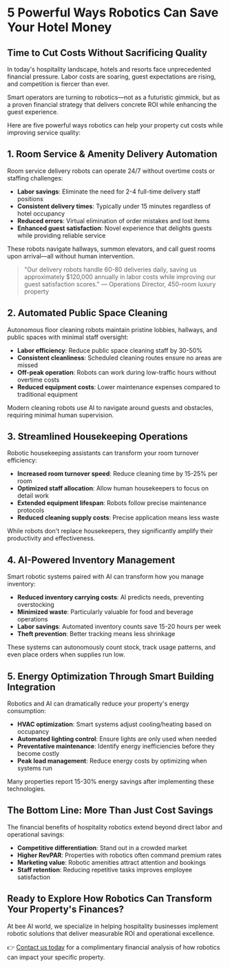 # 5 Powerful Ways Robotics Can Save Your Hotel Money

## Time to Cut Costs Without Sacrificing Quality

In today's hospitality landscape, hotels and resorts face unprecedented financial pressure. Labor costs are soaring, guest expectations are rising, and competition is fiercer than ever.

Smart operators are turning to robotics—not as a futuristic gimmick, but as a proven financial strategy that delivers concrete ROI while enhancing the guest experience.

Here are five powerful ways robotics can help your property cut costs while improving service quality:

## 1. Room Service & Amenity Delivery Automation

Room service delivery robots can operate 24/7 without overtime costs or staffing challenges:

* **Labor savings**: Eliminate the need for 2-4 full-time delivery staff positions
* **Consistent delivery times**: Typically under 15 minutes regardless of hotel occupancy
* **Reduced errors**: Virtual elimination of order mistakes and lost items
* **Enhanced guest satisfaction**: Novel experience that delights guests while providing reliable service

These robots navigate hallways, summon elevators, and call guest rooms upon arrival—all without human intervention.

> "Our delivery robots handle 60-80 deliveries daily, saving us approximately $120,000 annually in labor costs while improving our guest satisfaction scores." — Operations Director, 450-room luxury property

## 2. Automated Public Space Cleaning

Autonomous floor cleaning robots maintain pristine lobbies, hallways, and public spaces with minimal staff oversight:

* **Labor efficiency**: Reduce public space cleaning staff by 30-50%
* **Consistent cleanliness**: Scheduled cleaning routes ensure no areas are missed
* **Off-peak operation**: Robots can work during low-traffic hours without overtime costs
* **Reduced equipment costs**: Lower maintenance expenses compared to traditional equipment

Modern cleaning robots use AI to navigate around guests and obstacles, requiring minimal human supervision.

## 3. Streamlined Housekeeping Operations

Robotic housekeeping assistants can transform your room turnover efficiency:

* **Increased room turnover speed**: Reduce cleaning time by 15-25% per room
* **Optimized staff allocation**: Allow human housekeepers to focus on detail work
* **Extended equipment lifespan**: Robots follow precise maintenance protocols
* **Reduced cleaning supply costs**: Precise application means less waste

While robots don't replace housekeepers, they significantly amplify their productivity and effectiveness.

## 4. AI-Powered Inventory Management

Smart robotic systems paired with AI can transform how you manage inventory:

* **Reduced inventory carrying costs**: AI predicts needs, preventing overstocking
* **Minimized waste**: Particularly valuable for food and beverage operations
* **Labor savings**: Automated inventory counts save 15-20 hours per week
* **Theft prevention**: Better tracking means less shrinkage

These systems can autonomously count stock, track usage patterns, and even place orders when supplies run low.

## 5. Energy Optimization Through Smart Building Integration

Robotics and AI can dramatically reduce your property's energy consumption:

* **HVAC optimization**: Smart systems adjust cooling/heating based on occupancy
* **Automated lighting control**: Ensure lights are only used when needed
* **Preventative maintenance**: Identify energy inefficiencies before they become costly
* **Peak load management**: Reduce energy costs by optimizing when systems run

Many properties report 15-30% energy savings after implementing these technologies.

## The Bottom Line: More Than Just Cost Savings

The financial benefits of hospitality robotics extend beyond direct labor and operational savings:

* **Competitive differentiation**: Stand out in a crowded market
* **Higher RevPAR**: Properties with robotics often command premium rates
* **Marketing value**: Robotic amenities attract attention and bookings
* **Staff retention**: Reducing repetitive tasks improves employee satisfaction

## Ready to Explore How Robotics Can Transform Your Property's Finances?

At bee AI world, we specialize in helping hospitality businesses implement robotic solutions that deliver measurable ROI and operational excellence.

👉 [Contact us today](#) for a complimentary financial analysis of how robotics can impact your specific property.